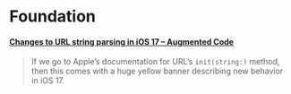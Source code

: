 # Foundation

#### [Changes to URL string parsing in iOS 17 – Augmented Code](https://augmentedcode.io/2023/10/02/changes-to-url-string-parsing-in-ios-17/)

> If we go to Apple’s documentation for URL’s `init(string:)` method, then this comes with a huge yellow banner describing new behavior in iOS 17.
